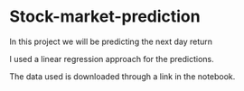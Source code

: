# Stock-market-prediction
In this project we will be predicting the next day return

I used a linear regression approach for the predictions.

The data used is downloaded through a link in the notebook.
